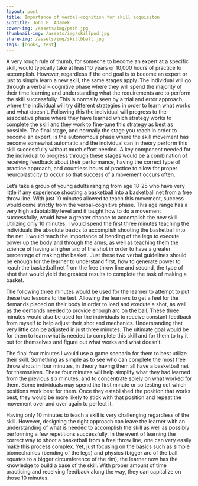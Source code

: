 ```yaml
---
layout: post
title: Importance of verbal-cognition for skill acquisiton
subtitle: John F. Adamek
cover-img: /assets/img/path.jpg
thumbnail-img: /assets/img/skillpod.jpg
share-img: /assets/img/skillbball.jpg
tags: [books, test]
---
```


A very rough rule of thumb, for someone to become an expert at a specific skill, would typically take at least 10 years or 10,000 hours of practice to accomplish. However, regardless if the end goal is to become an expert or just to simply learn a new skill, the same stages apply. The individual will go through a verbal – cognitive phase where they will spend the majority of their time learning and understanding what the requirements are to perform the skill successfully. This is normally seen by a trial and error approach where the individual will try different strategies in order to learn what works and what doesn’t. Following this the individual will progress to the associative phase where they have learned which strategy works to complete the skill and they work to fine-tune this strategy as best as possible. The final stage, and normally the stage you reach in order to become an expert, is the autonomous phase where the skill movement has become somewhat automatic and the individual can in theory perform this skill successfully without much effort needed. A key component needed for the individual to progress through these stages would be a combination of receiving feedback about their performance, having the correct type of practice approach, and countless hours of practice to allow for proper neuroplasticity to occur so that success of a movement occurs often.

Let’s take a group of young adults ranging from age 18-25 who have very little if any experience shooting a basketball into a basketball net from a free throw line. With just 10 minutes allowed to teach this movement, success would come strictly from the verbal-cognitive phase. This age range has a very high adaptability level and if taught how to do a movement successfully, would have a greater chance to accomplish the new skill. Utilizing only 10 minutes, I would spend the first three minutes teaching the individuals the absolute basics to accomplish shooting the basketball into the net. I would teach the importance of bending of the legs to execute power up the body and through the arms, as well as teaching them the science of having a higher arc of the shot in order to have a greater percentage of making the basket. Just these two verbal guidelines should be enough for the learner to understand first, how to generate power to reach the basketball net from the free throw line and second, the type of shot that would yield the greatest results to complete the task of making a basket.

The following three minutes would be used for the learner to attempt to put these two lessons to the test. Allowing the learners to get a feel for the demands placed on their body in order to load and execute a shot, as well as the demands needed to provide enough arc on the ball. These three minutes would also be used for the individuals to receive constant feedback from myself to help adjust their shot and mechanics. Understanding that very little can be adjusted in just three minutes. The ultimate goal would be for them to learn what is needed to complete this skill and for them to try it out for themselves and figure out what works and what doesn’t.

The final four minutes I would use a game scenario for them to best utilize their skill. Something as simple as to see who can complete the most free throw shots in four minutes, in theory having them all have a basketball net for themselves. These four minutes will help simplify what they had learned from the previous six minutes, and to concentrate solely on what worked for them. Some individuals may spend the first minute or so testing out which positions work best for them. Once they established the position that works best, they would be more likely to stick with that position and repeat the movement over and over again to perfect it.

Having only 10 minutes to teach a skill is very challenging regardless of the skill. However, designing the right approach can leave the learner with an understanding of what is needed to accomplish the skill as well as possibly performing a few repetitions successfully. In the event of learning the correct way to shoot a basketball from a free throw line, one can very easily make this process complex. Yet, just focusing on the basics such as simple biomechanics (bending of the legs) and physics (bigger arc of the ball equates to a bigger circumference of the rim), the learner now has the knowledge to build a base of the skill. With proper amount of time practicing and receiving feedback along the way, they can capitalize on those 10 minutes.
